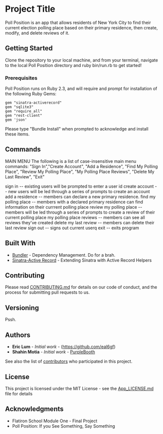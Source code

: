 # Project Title

Poll Position is an app that allows residents of New York City to find their current election polling place based on their primary residence, then create, modify, and delete reviews of it.

## Getting Started

Clone the repository to your local machine, and from your terminal, navigate to the local Poll Position directory and ruby bin/run.rb to get started!

### Prerequisites

Poll Position runs on Ruby 2.3, and will require and prompt for installation of the following Ruby Gems:

```
gem "sinatra-activerecord"
gem "sqlite3"
gem "require_all"
gem "rest-client"
gem 'json'
```

Please type "Bundle Install" when prompted to acknowledge and install these items.

## Commands

MAIN MENU
The following is a list of case-insensitive main menu commands:
"Sign In","Create Account", "Add a Residence", "Find My Polling Place", "Review My Polling Place", "My Polling Place Reviews", "Delete My Last Review", "Exit"

sign in -- existing users will be prompted to enter a user id
create account -- new users will be led through a series of prompts to create an account
add a residence -- members can declare a new primary residence.
find my polling place -- members with a declared primary residence can find information on their currrent polling place
review my polling place -- members will be led through a series of prompts to create a review of their current polling place
my polling place reviews -- members can see all reviews they've created
delete my last review -- members can delete their last review
sign out -- signs out current userq
exit -- exits program

## Built With

* [Bundler](https://bundler.io/) - Dependency Management.  Do for a brah.
* [Sinatra-Active Record](https://rubygems.org/gems/sinatra-activerecord) - Extending Sinatra with Active Record Helpers

## Contributing

Please read [CONTRIBUTING.md](https://gist.github.com/PurpleBooth/b24679402957c63ec426) for details on our code of conduct, and the process for submitting pull requests to us.

## Versioning

Pssh.

## Authors

* **Eric Lum** - *Initial work* - (https://github.com/eal6gf)
* **Shahin Motia** - *Initial work* - [PurpleBooth](https://github.com/nspp99b)

See also the list of [contributors](https://github.com/your/project/contributors) who participated in this project.

## License

This project is licensed under the MIT License - see the [App_LICENSE.md](App_LICENSE.md) file for details

## Acknowledgments

* Flatiron School Module One - Final Project
* Poll Position:  If you See Something, Say Something
